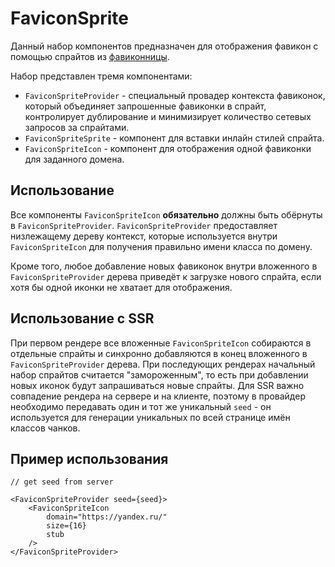 # FaviconSprite

Данный набор компонентов предназначен для отображения фавикон с помощью спрайтов из [фавиконницы](https://wiki.yandex-team.ru/robot/favicon/).

Набор представлен тремя компонентами:
* `FaviconSpriteProvider` - специальный провадер контекста фавиконок, который объединяет запрошенные фавиконки в спрайт, контролирует дублирование и минимизирует количество сетевых запросов за спрайтами.
* `FaviconSpriteSprite` - компонент для вставки инлайн стилей спрайта.
* `FaviconSpriteIcon` - компонент для отображения одной фавиконки для заданного домена.

## Использование

Все компоненты `FaviconSpriteIcon` **обязательно** должны быть обёрнуты в `FaviconSpriteProvider`. `FaviconSpriteProvider` предоставляет низлежащему дереву контекст, которые используется внутри `FaviconSpriteIcon` для получения правильно имени класса по домену.

Кроме того, любое добавление новых фавиконок внутри вложенного в `FaviconSpriteProvider` дерева приведёт к загрузке нового спрайта, если хотя бы одной иконки не хватает для отображения.

## Использование с SSR

При первом рендере все вложенные `FaviconSpriteIcon` собираются в отдельные спрайты и синхронно добавляются в конец вложенного в `FaviconSpriteProvider` дерева.
При последующих рендерах начальный набор спрайтов считается "замороженным", то есть при добавлении новых иконок будут запрашиваться новые спрайты.
Для SSR важно совпадение рендера на сервере и на клиенте, поэтому в провайдер необходимо передавать один и тот же уникальный `seed` - он используется для генерации уникальных по всей странице имён классов чанков.

## Пример использования

```tsx
// get seed from server

<FaviconSpriteProvider seed={seed}>
    <FaviconSpriteIcon
        domain="https://yandex.ru/"
        size={16}
        stub
    />
</FaviconSpriteProvider>
```
